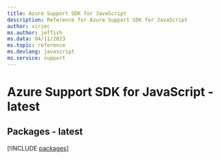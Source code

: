 ```yaml
---
title: Azure Support SDK for JavaScript
description: Reference for Azure Support SDK for JavaScript
author: xirzec
ms.author: jeffish
ms.data: 04/11/2023
ms.topic: reference
ms.devlang: javascript
ms.service: support
---
```

# Azure Support SDK for JavaScript - latest
## Packages - latest
[!INCLUDE [packages](support-index.md)]